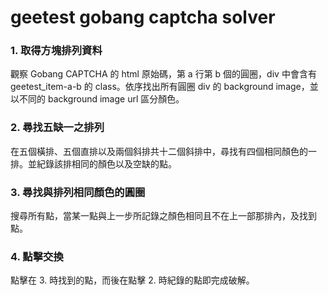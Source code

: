 # geetest gobang captcha solver


### 1. 取得方塊排列資料
觀察 Gobang CAPTCHA 的 html 原始碼，第 a 行第 b 個的圓圈，div 中會含有 geetest_item-a-b 的 class。依序找出所有圓圈 div 的 background image，並以不同的 background image url 區分顏色。



### 2. 尋找五缺一之排列
在五個橫排、五個直排以及兩個斜排共十二個斜排中，尋找有四個相同顏色的一排。並紀錄該排相同的顏色以及空缺的點。

### 3. 尋找與排列相同顏色的圓圈
搜尋所有點，當某一點與上一步所記錄之顏色相同且不在上一部那排內，及找到點。


### 4. 點擊交換
點擊在 3. 時找到的點，而後在點擊 2. 時紀錄的點即完成破解。
